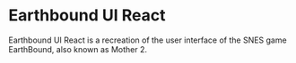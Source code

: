 # Earthbound UI React

Earthbound UI React is a recreation of the user interface of the SNES game EarthBound, also known as Mother 2.
